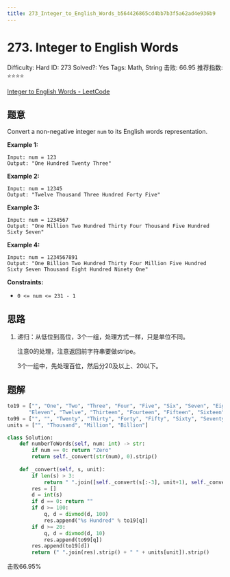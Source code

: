 ```yaml
---
title: 273_Integer_to_English_Words_b564426865cd4bb7b3f5a62ad4e936b9
---
```


# 273. Integer to English Words

Difficulty: Hard
ID: 273
Solved?: Yes
Tags: Math, String
击败: 66.95
推荐指数: ⭐⭐⭐⭐

[Integer to English Words - LeetCode](https://leetcode.com/problems/integer-to-english-words/)

## 题意

Convert a non-negative integer `num` to its English words representation.

**Example 1:**

```
Input: num = 123
Output: "One Hundred Twenty Three"

```

**Example 2:**

```
Input: num = 12345
Output: "Twelve Thousand Three Hundred Forty Five"

```

**Example 3:**

```
Input: num = 1234567
Output: "One Million Two Hundred Thirty Four Thousand Five Hundred Sixty Seven"

```

**Example 4:**

```
Input: num = 1234567891
Output: "One Billion Two Hundred Thirty Four Million Five Hundred Sixty Seven Thousand Eight Hundred Ninety One"

```

**Constraints:**

- `0 <= num <= 231 - 1`

## 思路

1. 递归：从低位到高位，3个一组，处理方式一样，只是单位不同。
    
    注意0的处理，注意返回前字符串要做stripe。
    
    3个一组中，先处理百位，然后分20及以上、20以下。
    

## 题解

```python
to19 = ["", "One", "Two", "Three", "Four", "Five", "Six", "Seven", "Eight", "Nine", "Ten",
       "Eleven", "Twelve", "Thirteen", "Fourteen", "Fifteen", "Sixteen", "Seventeen", "Eighteen", "Nineteen"]
to99 = ["", "", "Twenty", "Thirty", "Forty", "Fifty", "Sixty", "Seventy", "Eighty", "Ninety"]
units = ["", "Thousand", "Million", "Billion"]

class Solution:
    def numberToWords(self, num: int) -> str:
        if num == 0: return "Zero"
        return self._convert(str(num), 0).strip()
    
    def _convert(self, s, unit):
        if len(s) > 3:
            return " ".join([self._convert(s[:-3], unit+1), self._convert(s[-3:], unit)]).strip()
        res = []
        d = int(s)
        if d == 0: return ""
        if d >= 100:
            q, d = divmod(d, 100)
            res.append("%s Hundred" % to19[q])
        if d >= 20:
            q, d = divmod(d, 10)
            res.append(to99[q])
        res.append(to19[d])
        return (" ".join(res).strip() + " " + units[unit]).strip()
```

击败66.95%